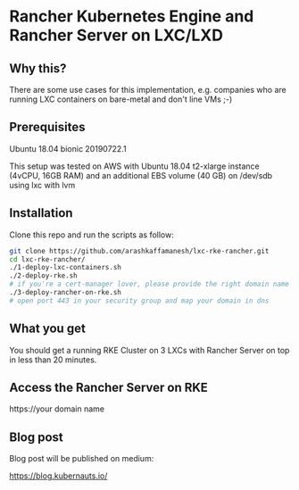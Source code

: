 # Rancher Kubernetes Engine and Rancher Server on LXC/LXD

## Why this?

There are some use cases for this implementation, e.g. companies who are running LXC containers on bare-metal and don't line VMs ;-)

## Prerequisites

Ubuntu 18.04 bionic 20190722.1

This setup was tested on AWS with Ubuntu 18.04 t2-xlarge instance (4vCPU, 16GB RAM) and an additional EBS volume (40 GB) on /dev/sdb using lxc with lvm

## Installation

Clone this repo and run the scripts as follow:

```bash
git clone https://github.com/arashkaffamanesh/lxc-rke-rancher.git
cd lxc-rke-rancher/
./1-deploy-lxc-containers.sh
./2-deploy-rke.sh
# if you're a cert-manager lover, please provide the right domain name and email address in 3-deploy-rancher-on-rke.sh
./3-deploy-rancher-on-rke.sh
# open port 443 in your security group and map your domain in dns
```

## What you get

You should get a running RKE Cluster on 3 LXCs with Rancher Server on top in less than 20 minutes.

## Access the Rancher Server on RKE

https://your domain name

## Blog post

Blog post will be published on medium:

https://blog.kubernauts.io/


